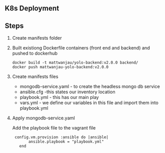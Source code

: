 ## K8s Deployment
  ## Steps
  1. Create manifests folder
  2. Built existiong Dockerfile containers (front end and backend) and pushed to dockerhub
      
      ```
      docker build -t mattwanjau/yolo-backend:v2.0.0 backend/
      docker push mattwanjau-yolo-backend:v2.0.0
      ```
  2. Create manifests files

      * mongodb-service.yaml - to create the headless mongo db service
      * ansible.cfg -this states our inventory location
      * playbook.yml - this has our main play
      * vars.yml - we define our variables in this file and import them into playbook.yml

  3. Apply mongodb-service.yaml
  
     Add the playbook file to the vagrant file
     ```
      config.vm.provision :ansible do |ansible|
            ansible.playbook = "playbook.yml"
        end 
      ```